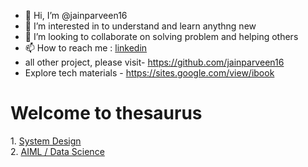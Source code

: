 - 👋 Hi, I’m @jainparveen16
- 👀 I’m interested in to understand and learn anythng new
- 💞️ I’m looking to collaborate on solving problem and helping others
- 📫 How to reach me : <a href="www.linkedin.com/in/jainparveen">linkedin</a>
- all other project, please visit- https://github.com/jainparveen16
- Explore tech materials - https://sites.google.com/view/ibook

<h1>Welcome to thesaurus</h1>
<a>1. </a><a href="https://github.com/jainparveen16/thesaurus/blob/main/system_design">System Design</a><br>
<a>2. </a><a href="https://github.com/jainparveen16/thesaurus/blob/main/AIML_DataScience">AIML / Data Science</a><br>


<!---
jainparveen16/jainparveen16 is a ✨ special ✨ repository because its `README.md` (this file) appears on your GitHub profile.
You can click the Preview link to take a look at your changes.
--->
